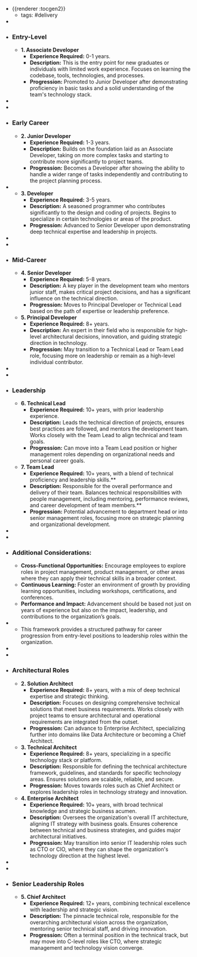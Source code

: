 - {{renderer :tocgen2}}
	- tags: #delivery
-
- ### Entry-Level
	- **1. Associate Developer**
		- **Experience Required:** 0-1 years.
		- **Description:** This is the entry point for new graduates or individuals with limited work experience. Focuses on learning the codebase, tools, technologies, and processes.
		- **Progression:** Promoted to Junior Developer after demonstrating proficiency in basic tasks and a solid understanding of the team's technology stack.
-
-
- ### Early Career
	- **2. Junior Developer**
		- **Experience Required:** 1-3 years.
		- **Description:** Builds on the foundation laid as an Associate Developer, taking on more complex tasks and starting to contribute more significantly to project teams.
		- **Progression:** Becomes a Developer after showing the ability to handle a wider range of tasks independently and contributing to the project planning process.
-
	- **3. Developer**
		- **Experience Required:** 3-5 years.
		- **Description:** A seasoned programmer who contributes significantly to the design and coding of projects. Begins to specialize in certain technologies or areas of the product.
		- **Progression:** Advanced to Senior Developer upon demonstrating deep technical expertise and leadership in projects.
-
-
- ### Mid-Career
	- **4. Senior Developer**
		- **Experience Required:** 5-8 years.
		- **Description:** A key player in the development team who mentors junior staff, makes critical project decisions, and has a significant influence on the technical direction.
		- **Progression:** Moves to Principal Developer or Technical Lead based on the path of expertise or leadership preference.
	- **5. Principal Developer**
		- **Experience Required:** 8+ years.
		- **Description:** An expert in their field who is responsible for high-level architectural decisions, innovation, and guiding strategic direction in technology.
		- **Progression:** May transition to a Technical Lead or Team Lead role, focusing more on leadership or remain as a high-level individual contributor.
-
-
- ### Leadership
	- **6. Technical Lead**
		- **Experience Required:** 10+ years, with prior leadership experience.
		- **Description:** Leads the technical direction of projects, ensures best practices are followed, and mentors the development team. Works closely with the Team Lead to align technical and team goals.
		- **Progression:** Can move into a Team Lead position or higher management roles depending on organizational needs and personal career goals.
	- **7. Team Lead**
		- **Experience Required:** 10+ years, with a blend of technical proficiency and leadership skills.**
		- **Description:** Responsible for the overall performance and delivery of their team. Balances technical responsibilities with people management, including mentoring, performance reviews, and career development of team members.**
		- **Progression:** Potential advancement to department head or into senior management roles, focusing more on strategic planning and organizational development.
-
-
- ### Additional Considerations:
	- **Cross-Functional Opportunities:** Encourage employees to explore roles in project management, product management, or other areas where they can apply their technical skills in a broader context.
	- **Continuous Learning:** Foster an environment of growth by providing learning opportunities, including workshops, certifications, and conferences.
	- **Performance and Impact:** Advancement should be based not just on years of experience but also on the impact, leadership, and contributions to the organization’s goals.
-
	- This framework provides a structured pathway for career progression from entry-level positions to leadership roles within the organization.
-
-
- ### Architectural Roles
	- **2. Solution Architect**
		- **Experience Required:** 8+ years, with a mix of deep technical expertise and strategic thinking.
		- **Description:** Focuses on designing comprehensive technical solutions that meet business requirements. Works closely with project teams to ensure architectural and operational requirements are integrated from the outset.
		- **Progression:** Can advance to Enterprise Architect, specializing further into domains like Data Architecture or becoming a Chief Architect.
	- **3. Technical Architect**
		- **Experience Required:** 8+ years, specializing in a specific technology stack or platform.
		- **Description:** Responsible for defining the technical architecture framework, guidelines, and standards for specific technology areas. Ensures solutions are scalable, reliable, and secure.
		- **Progression:** Moves towards roles such as Chief Architect or explores leadership roles in technology strategy and innovation.
	- **4. Enterprise Architect**
		- **Experience Required:** 10+ years, with broad technical knowledge and strategic business acumen.
		- **Description:** Oversees the organization's overall IT architecture, aligning IT strategy with business goals. Ensures coherence between technical and business strategies, and guides major architectural initiatives.
		- **Progression:** May transition into senior IT leadership roles such as CTO or CIO, where they can shape the organization's technology direction at the highest level.
-
-
- ### Senior Leadership Roles
	- **5. Chief Architect**
		- **Experience Required:** 12+ years, combining technical excellence with leadership and strategic vision.
		- **Description:** The pinnacle technical role, responsible for the overarching architectural vision across the organization, mentoring senior technical staff, and driving innovation.
		- **Progression:** Often a terminal position in the technical track, but may move into C-level roles like CTO, where strategic management and technology vision converge.